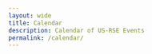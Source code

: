 ```yaml
---
layout: wide
title: Calendar
description: Calendar of US-RSE Events
permalink: /calendar/
---
```


<link rel="stylesheet" href="https://cdnjs.cloudflare.com/ajax/libs/fullcalendar/3.1.0/fullcalendar.css" />
<style>
#calendar {
	width: 100%;
	margin: 0 auto;
}
</style>

<div id='calendar'></div>

<script src='https://code.jquery.com/jquery-1.11.2.min.js'></script>
<script src='https://code.jquery.com/ui/1.11.2/jquery-ui.min.js'></script>
<script src='https://cdnjs.cloudflare.com/ajax/libs/moment.js/2.9.0/moment.min.js'></script>
<script src='https://cdnjs.cloudflare.com/ajax/libs/fullcalendar/2.2.6/fullcalendar.min.js'></script>

<script>
$(document).ready(function() {

var defaultEvents = [

{% for event in site.events %} {% if event.event_start != nil %}{
{% if event.repeated == true %}
    id: 111,
    title: '{{ event.title }}',
    start: '{{ event.event_start }}',
    end: '{{ event.event_end }}',
    className: 'scheduler_basic_event',
    {% if event.day_of_week %}dow: [{{ event.day_of_week }}],{% endif %}
    url: "{{ site.url }}{{ event.url }}",
    location: "{{ event.location }}",
    repeat: 1,
{% else %}
    title: '{{ event.title }}',
    start: '{{ event.event_start | date_to_xmlschema }}',
    end: '{{ event.event_end | date_to_xmlschema }}',
    className: 'scheduler_basic_event',
    url: "{{ site.url }}{{ event.url }}",
    location: "{{ event.location }}"
{% endif %} },{% endif %}
{% endfor %}

/* Examples
  {
    // Just an event
    title: 'Long Event',
    start: '2017-02-07',
    end: '2017-02-10',
    className: 'scheduler_basic_event'
  },
  {
    // Custom repeating event
    id: 999,
    title: 'Repeating Event',
    start: '2017-02-09T16:00:00',
    className: 'scheduler_basic_event'
  },
  {   
    // Monthly event
    id: 111,
    title: 'Meeting',
    start: '2000-01-01T00:00:00',
    className: 'scheduler_basic_event',
    repeat: 1
  },
  {
    // Annual avent
    id: 222,
    title: 'Birthday Party',
    start: '2017-02-04T07:00:00',
    description: 'This is a cool event',
    className: 'scheduler_basic_event',
    repeat: 2
  },
  {
    // Weekday event
    title: 'Click for Google',
    url: 'http://google.com/',
    start: '2017-02-28',
    className: 'scheduler_basic_event',
    dow: [1,5]
  }*/
];

// Monthly repeat flag is 1
var REPEAT_MONTHLY = 1;
// Yearly repeat flag is 2
var REPEAT_YEARLY = 2;
    
$('#calendar').fullCalendar({
  header: {
		left: 'prev,next today',
		center: 'title',
		right: 'month,agendaWeek,agendaDay'
	},
  editable: true,
	eventSources: [defaultEvents],

  dayRender: function(date, cell) {
    // Get all events
    var events = $('#calendar').fullCalendar('clientEvents').length ? $('#calendar').fullCalendar('clientEvents') : defaultEvents;
		// Start of a day timestamp
    var dateTimestamp = date.hour(0).minutes(0);
    var recurringEvents = new Array();    
    var monthlyEvents = events.filter(function (event) {
      return event.repeat === REPEAT_MONTHLY &&
        event.id &&
        moment(event.start).hour(0).minutes(0).diff(dateTimestamp, 'months', true) % 1 == 0
    });
    
    // find all events with monthly repeating flag, having id, repeating at that day few years ago  
    var yearlyEvents = events.filter(function (event) {
      return event.repeat === REPEAT_YEARLY &&
        event.id &&
        moment(event.start).hour(0).minutes(0).diff(dateTimestamp, 'years', true) % 1 == 0
    });

    recurringEvents = monthlyEvents.concat(yearlyEvents);

    $.each(recurringEvents, function(key, event) {
      var timeStart = moment(event.start);

      // Refetching event fields for event rendering 
      var eventData = {
        id: event.id,
        allDay: event.allDay,
        title: event.title,
        dow: event.daysOfWeek,
        description: event.description,
        start: date.hour(timeStart.hour()).minutes(timeStart.minutes()).format("YYYY-MM-DD"),
        end: event.end ? event.end.format("YYYY-MM-DD") : "",
        url: event.url,
        className: 'scheduler_basic_event',
        repeat: event.repeat
      };
			
      // Removing events to avoid duplication
      $('#calendar').fullCalendar( 'removeEvents', function (event) {
          return eventData.id === event.id &&
          moment(event.start).isSame(date, 'day');      
      });
      // Render event
      $('#calendar').fullCalendar('renderEvent', eventData, true);

    });

  }
});

});

</script>
